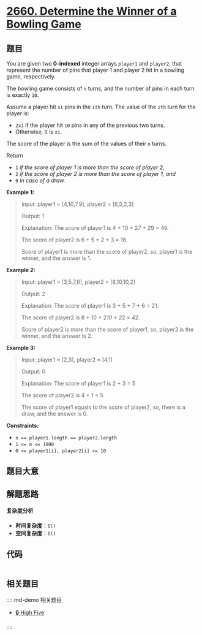 # [2660. Determine the Winner of a Bowling Game](https://leetcode.com/problems/determine-the-winner-of-a-bowling-game/)

## 题目

You are given two **0-indexed** integer arrays `player1` and `player2`, that
represent the number of pins that player 1 and player 2 hit in a bowling game,
respectively.

The bowling game consists of `n` turns, and the number of pins in each turn is
exactly `10`.

Assume a player hit `xi` pins in the `ith` turn. The value of the `ith` turn
for the player is:

- `2xi` if the player hit `10` pins in any of the previous two turns.
- Otherwise, It is `xi`.

The score of the player is the sum of the values of their `n` turns.

Return

- `1` _if the score of player 1 is more than the score of player 2,_
- `2` _if the score of player 2 is more than the score of player 1, and_
- `0` _in case of a draw._

**Example 1:**

> Input: player1 = [4,10,7,9], player2 = [6,5,2,3]
>
> Output: 1
>
> Explanation: The score of player1 is 4 + 10 + 2*7 + 2*9 = 46.
>
> The score of player2 is 6 + 5 + 2 + 3 = 16.
>
> Score of player1 is more than the score of player2, so, player1 is the winner, and the answer is 1.

**Example 2:**

> Input: player1 = [3,5,7,6], player2 = [8,10,10,2]
>
> Output: 2
>
> Explanation: The score of player1 is 3 + 5 + 7 + 6 = 21.
>
> The score of player2 is 8 + 10 + 2*10 + 2*2 = 42.
>
> Score of player2 is more than the score of player1, so, player2 is the winner, and the answer is 2.

**Example 3:**

> Input: player1 = [2,3], player2 = [4,1]
>
> Output: 0
>
> Explanation: The score of player1 is 2 + 3 = 5
>
> The score of player2 is 4 + 1 = 5
>
> The score of player1 equals to the score of player2, so, there is a draw, and the answer is 0.

**Constraints:**

- `n == player1.length == player2.length`
- `1 <= n <= 1000`
- `0 <= player1[i], player2[i] <= 10`

## 题目大意

## 解题思路

#### 复杂度分析

- **时间复杂度**：`O()`
- **空间复杂度**：`O()`

## 代码

```javascript

```

## 相关题目

:::: md-demo 相关题目

- [🔒 High Five](https://leetcode.com/problems/high-five)

::::
